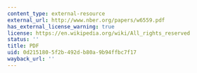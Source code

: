 ```yaml
---
content_type: external-resource
external_url: http://www.nber.org/papers/w6559.pdf
has_external_license_warning: true
license: https://en.wikipedia.org/wiki/All_rights_reserved
status: ''
title: PDF
uid: 0d215180-5f2b-492d-b80a-9b94ffbc7f17
wayback_url: ''
---
```

